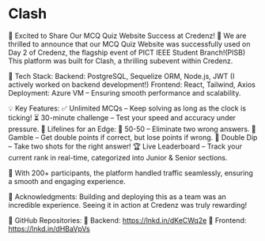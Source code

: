 # Clash
🚀 Excited to Share Our MCQ Quiz Website Success at Credenz! 🎉
We are thrilled to announce that our MCQ Quiz Website was successfully used on Day 2 of Credenz, the flagship event of PICT IEEE Student Branch!(PISB) This platform was built for Clash, a thrilling subevent within Credenz.

🔹 Tech Stack:
Backend: PostgreSQL, Sequelize ORM, Node.js, JWT (I actively worked on backend development!)
 Frontend: React, Tailwind, Axios
 Deployment: Azure VM – Ensuring smooth performance and scalability.

💡 Key Features:
✅ Unlimited MCQs – Keep solving as long as the clock is ticking!
⏳ 30-minute challenge – Test your speed and accuracy under pressure.
🎯 Lifelines for an Edge:
 🔹 50-50 – Eliminate two wrong answers.
 🔹 Gamble – Get double points if correct, but lose points if wrong.
 🔹 Double Dip – Take two shots for the right answer!
🏆 Live Leaderboard – Track your current rank in real-time, categorized into Junior & Senior sections.

🚀 With 200+ participants, the platform handled traffic seamlessly, ensuring a smooth and engaging experience.

🤝 Acknowledgments:
Building and deploying this as a team was an incredible experience. Seeing it in action at Credenz was truly rewarding!

🔗 GitHub Repositories:
🔹 Backend: https://lnkd.in/dKeCWq2e 
🔹 Frontend: https://lnkd.in/dHBaVpVs
